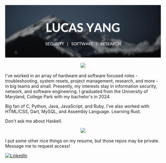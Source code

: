 <img src="https://github.com/lyang420/lyang420/blob/main/landing-page.png">

<p align = "center">
 <img src="https://github-readme-stats.vercel.app/api?username=lyang420&show_icons=true&theme=github_dark_dimmed">
</p> 

I've worked in an array of hardware and software focused roles - troubleshooting,
system resets, project management, research, and more - in big teams and small.
Presently, my interests stay in information security, network, and software engineering.
I graduated from the University of Maryland, College Park with my bachelor's in 2024.

Big fan of C, Python, Java, JavaScript, and Ruby. I've also worked with HTML/CSS, Dart,
MySQL, and Assembly Language. Learning Rust.

Don't ask me about Haskell.

<p align = "center">
  <img src ="https://github-readme-stats.vercel.app/api/top-langs/?username=lyang420&hide=html,css,java,shaderlab,kotlin,hlsl&theme=github_dark_dimmed">
</p>

I put some other nice things on my resume, but those repos may be private. Message
me to request access!

[![LinkedIn](https://img.shields.io/badge/-LinkedIn-0A66C2?style=flat&logo=linkedin&logoColor=white)](https://www.linkedin.com/in/lucas-yang/)
